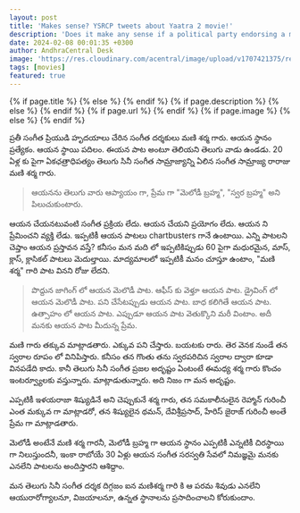 ```yaml
---
layout: post
title: 'Makes sense? YSRCP tweets about Yaatra 2 movie!'
description: 'Does it make any sense if a political party endorsing a movie publicly?'
date: 2024-02-08 00:01:35 +0300
author: AndhraCentral Desk
image: 'https://res.cloudinary.com/acentral/image/upload/v1707421375/reviews/manisharma_bb8ytd.png'
tags: [movies]
featured: true
---
```


<meta content="{{ site.title }}" property="og:site_name">
{% if page.title %}
  <meta content="{{ page.title }}" property="og:title">
{% else %}
  <meta content="{{ site.title }}" property="og:title">
{% endif %}
{% if page.description %}
  <meta content="{{ page.description }}" property="og:description">
{% else %}
  <meta content="{{ site.description }}" property="og:description">
{% endif %}
{% if page.url %}
  <meta content="{{ site.url }}{{ page.url }}" property="og:url">
{% endif %}
{% if page.image %}
  <meta content="https://res.cloudinary.com/acentral/image/upload/v1707421375/reviews/manisharma_bb8ytd.png" property="og:image">
{% else %}
  <meta content="{{ site.url }}/images/og.png" property="og:image">
{% endif %}


ప్రతీ సంగీత ప్రియుడి హృదయాలు చేరిన సంగీత దర్శకులు మణి శర్మ గారు. ఆయన స్థానం ప్రత్యేకం. ఆయన స్థాయి పదిలం. ఈయన పాట అంటూ తెలియని తెలుగు వాడు ఉండడు. 20 ఏళ్ల కు పైగా  ఏకఛత్రాధిపత్యం తెలుగు సినీ సంగీత సామ్రాజ్యాన్ని ఏలిన సంగీత సామ్రాజ్య రారాజు మణి శర్మ గారు.

> ఆయనను తెలుగు వారు ఆప్యాయం గా, ప్రేమ గా "మెలోడీ బ్రహ్మ", "స్వర బ్రహ్మ" అని పిలుచుకుంటారు.

ఆయన చేయనటువంటి సంగీత ప్రక్రియ లేదు. ఆయన చేయని ప్రయోగం లేదు. ఆయన ని ప్రేమించని వ్యక్తి లేడు. ఇప్పటికీ ఆయన పాటలు chartbusters గానే ఉంటాయి. ఎన్ని పాటలని చెప్తాం ఆయన ప్రస్తావన వస్తే? కనీసం మన మది లో ఇప్పటికిప్పుడు 60 పైగా మధురమైన, మాస్, క్లాస్, క్లాసికల్ పాటలు మెదుల్తాయి. మాద్యమాలలో ఇప్పటికీ మనం చూస్తూ ఉంటాం, "మణి శర్మ" గారి పాట వినని రోజు లేదని.

> పొద్దున జాగింగ్ లో ఆయన మెలొడీ పాట. ఆఫీస్ కు వెళ్తూ ఆయన పాట. డ్రైవింగ్ లో ఆయన మెలొడీ పాట.  పని చేసేటప్పుడు ఆయన పాట. బాధ కలిగితే ఆయన పాట. ఉత్సాహం లో ఆయన పాట. ఎప్పుడూ ఆయన పాట వెతుక్కొని మరీ వింటాం. అదీ మనకు ఆయన పాట మీదున్న ప్రేమ. 

మణి గారు తక్కువ మాట్లాడతారు. ఎక్కువ పని చేస్తారు. బయటకు రారు. తెర వెనక నుండే తన స్వరాల రూపం లో వినిపిస్తారు. కనీసం తన గొంతు తను స్వరపరిచిన స్వరాల ద్వారా కూడా వినపడేది కాదు. కానీ తెలుగు సినీ సంగీత ప్రజల అదృష్టం ఏంటంటే ఈమధ్య శర్మ గారు కొంచం ఇంటర్వ్యూలకు వస్తున్నారు. మాట్లాడుతున్నారు. అది నిజం గా మన అదృష్టం.

ఎప్పటికీ ఇళయరాజా శిష్యుడినే అని చెప్పుకునే శర్మ గారు, తన సమకాలీనులైన రెహ్మాన్ గురించీ ఎంత మక్కువ గా మాట్లాడరో, తన శిష్యులైన థమన్, దేవిశ్రీప్రసాద్, హేరిస్ జైరాజ్ గురించీ అంతే ప్రేమ గా మాట్లాడతారు.

మెలోడీ అంటేనే మణి శర్మ గారనీ, మెలోడీ బ్రహ్మ గా ఆయన స్థానం ఎప్పటికీ ఎన్నటికీ చిరస్థాయి గా నిలుస్తుందనీ, ఇంకా రాబోయే 30 ఏళ్లు ఆయన సంగీత సరస్వతి సేవలో నిమజ్ఞమై మనకు ఎనలేని పాటలను అందిస్తారని ఆశిద్దాం.

మన తెలుగు సినీ సంగీత దర్శక దిగ్గజం ఐన మణిశర్మ గారి కి  ఆ పరమ శివుడు ఎనలేని ఆయురారోగ్యాలనూ, విజయాలనూ, ఉన్నత స్థానాలను ప్రసాదించాలని కోరుకుందాం. 
